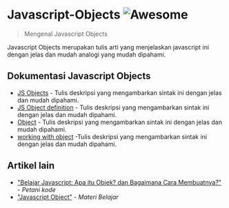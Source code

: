 # Javascript-Objects ![Awesome](https://cdn.rawgit.com/sindresorhus/awesome/d7305f38d29fed78fa85652e3a63e154dd8e8829/media/badge.svg)

> Mengenal Javascript Objects

Javascript Objects merupakan tulis arti yang menjelaskan javascript ini dengan jelas dan mudah analogi yang mudah dipahami.

## Dokumentasi Javascript Objects

- [JS Objects](https://www.w3schools.com/js/js_objects.asp) - Tulis deskripsi yang mengambarkan sintak ini dengan jelas dan mudah dipahami.
- [JS Object definition](https://www.w3schools.com/js/js_object_definition.asp) - Tulis deskripsi yang mengambarkan sintak ini dengan jelas dan mudah dipahami.
- [Object](https://developer.mozilla.org/en-US/docs/Web/JavaScript/Reference/Global_Objects/Object) - Tulis deskripsi yang mengambarkan sintak ini dengan jelas dan mudah dipahami.
- [working with object](https://developer.mozilla.org/en-US/docs/Web/JavaScript/Guide/Working_with_Objects) -Tulis deskripsi yang mengambarkan sintak ini dengan jelas dan mudah dipahami.



## Artikel lain

- ["Belajar Javascript: Apa itu Objek? dan Bagaimana Cara Membuatnya?"](https://www.petanikode.com/javascript-objek/) - _Petani kode_
- ["Javascript Object"](https://studentutac-my.sharepoint.com/:p:/r/personal/041214065_ecampus_ut_ac_id/_layouts/15/Doc.aspx?sourcedoc=%7B39396638-CC2D-47DC-86F3-AB17AE9AF639%7D&file=2.1%20Javascript%20Object.pptx&action=edit&mobileredirect=true) - _Materi Belajar_
